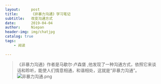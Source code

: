 ```yaml
---
layout:     post
title:      《非暴力沟通》学习笔记
subtitle:   改变沟通方式
date:       2019-04-04
author:     Niepan
header-img: img/chatjpg
catalog: true
tags:
    - 阅读
    
---
```

>《非暴力沟通》作者是马歇尔·卢森堡 ,他发现了一种沟通方式，依照它来谈话和聆听，能使人们情意相通，和谐相处，这就是“非暴力沟通”。 
![非暴力沟通.png](https://upload-images.jianshu.io/upload_images/1874051-c9d933cbdb3dc383.png?imageMogr2/auto-orient/strip%7CimageView2/2/w/1240)
